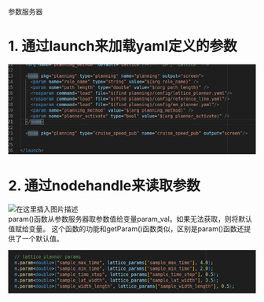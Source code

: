 参数服务器
# 1. 通过launch来加载yaml定义的参数

![](images/ROS的参数服务器_image_1.png)

# 2. 通过nodehandle来读取参数


![在这里插入图片描述](https://img-blog.csdnimg.cn/20200520112926567.png?x-oss-process=image/watermark,type_ZmFuZ3poZW5naGVpdGk,shadow_10,text_aHR0cHM6Ly9ibG9nLmNzZG4ubmV0L0tldmluX1hpZTg2,size_16,color_FFFFFF,t_70)  
param()函数从参数服务器取参数值给变量param_val。如果无法获取，则将默认值赋给变量。
这个函数的功能和getParam()函数类似，区别是param()函数还提供了一个默认值。

![](images/ROS的参数服务器_image_2.png)